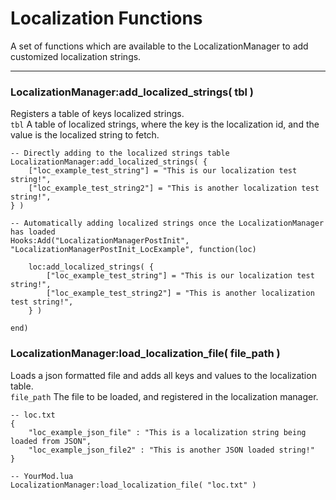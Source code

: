 
# Localization Functions
A set of functions which are available to the LocalizationManager to add customized localization strings.

---

### LocalizationManager:add_localized_strings( tbl )
Registers a table of keys localized strings.  
`tbl` A table of localized strings, where the key is the localization id, and the value is the localized
string to fetch.  

	-- Directly adding to the localized strings table
	LocalizationManager:add_localized_strings( {
		["loc_example_test_string"] = "This is our localization test string!",
		["loc_example_test_string2"] = "This is another localization test string!",
	} )

	-- Automatically adding localized strings once the LocalizationManager has loaded
	Hooks:Add("LocalizationManagerPostInit", "LocalizationManagerPostInit_LocExample", function(loc)

		loc:add_localized_strings( {
			["loc_example_test_string"] = "This is our localization test string!",
			["loc_example_test_string2"] = "This is another localization test string!",
		} )

	end)

### LocalizationManager:load_localization_file( file_path )
Loads a json formatted file and adds all keys and values to the localization table.  
`file_path` The file to be loaded, and registered in the localization manager.  

	-- loc.txt
	{
		"loc_example_json_file" : "This is a localization string being loaded from JSON",
		"loc_example_json_file2" : "This is another JSON loaded string!"
	}

	-- YourMod.lua
	LocalizationManager:load_localization_file( "loc.txt" )

